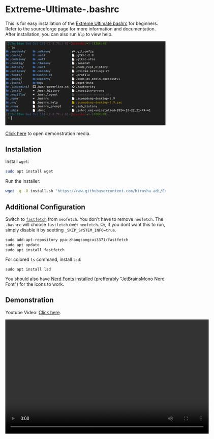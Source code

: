# Extreme-Ultimate-.bashrc

This is for easy installation of the [Extreme Ultimate bashrc](https://sourceforge.net/projects/ultimate-bashrc/) for beginners. Refer to the sourceforge page for more information and documentation. After installation, you can also run `hlp` to view help.

![img](./demo/image.png)

[Click here](#demonstration) to open demonstration media.

## Installation

Install `wget`:

```bash
sudo apt install wget
```

Run the installer:

```bash
wget -q -O install.sh "https://raw.githubusercontent.com/hirusha-adi/Extreme-Ultimate-bashrc/refs/heads/main/install.sh" && chmod +x install.sh && ./install.sh && rm install.sh
```

## Additional Configuration

Switch to [`fastfetch`](https://github.com/fastfetch-cli/fastfetch?tab=readme-ov-file#installation) from `neofetch`. You don't have to remove `neofetch`. The `.bashrc` will choose `fastfetch` over `neofetch`. Or, if you dont want this to run, simply disable it by seetting `_SKIP_SYSTEM_INFO=true`.

```
sudo add-apt-repository ppa:zhangsongcui3371/fastfetch
sudo apt update
sudo apt install fastfetch
```

For colored `ls` command, install `lsd`:

```
sudo apt install lsd
```

You should also have [Nerd Fonts](https://www.nerdfonts.com/font-downloads) installed (prefferably "JetBrainsMono Nerd Font") for the icons to work.

## Demonstration

Youtube Video: [Click here](https://youtu.be/sg_FFVTZixU?si=BfU3WwStlxl8k9qn).

<video width="640" height="360" controls>
  <source src="./demo/installation.mp4" type="video/mp4">
  Your browser does not support the video tag.
  Go to the ./demo folder demonstration media.
</video>



